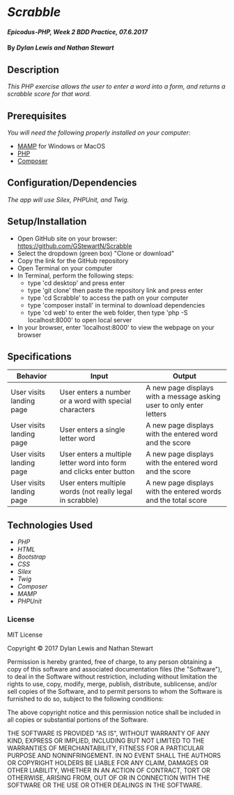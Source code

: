 # _Scrabble_

#### _Epicodus-PHP, Week 2 BDD Practice, 07.6.2017_

#### By _**Dylan Lewis and Nathan Stewart**_

## Description

_This PHP exercise allows the user to enter a word into a form, and returns a scrabble score for that word._

## Prerequisites

_You will need the following properly installed on your computer:_

* [MAMP](https://www.mamp.info/en/) for Windows or MacOS
* [PHP](https://secure.php.net/)
* [Composer](https://getcomposer.org/)

## Configuration/Dependencies

_The app will use Silex, PHPUnit, and Twig._

## Setup/Installation

* Open GitHub site on your browser: https://github.com/GStewartN/Scrabble
* Select the dropdown (green box) "Clone or download"
* Copy the link for the GitHub repository
* Open Terminal on your computer
* In Terminal, perform the following steps:
  * type 'cd desktop' and press enter
  * type 'git clone' then paste the repository link and press enter
  * type 'cd Scrabble' to access the path on your computer
  * type 'composer install' in terminal to download dependencies
  * type 'cd web' to enter the web folder, then type 'php -S localhost:8000' to open local server
* In your browser, enter 'localhost:8000' to view the webpage on your browser


## Specifications

| Behavior | Input | Output |
|----------|-------|--------|
| User visits landing page | User enters a number or a word with special characters | A new page displays with a message asking user to only enter letters |
| User visits landing page | User enters a single letter word | A new page displays with the entered word and the score
| User visits landing page | User enters a multiple letter word into form and clicks enter button | A new page displays with the entered word and the score |
| User visits landing page | User enters multiple words (not really legal in scrabble) | A new page displays with the entered words and the total score


## Technologies Used

* _PHP_
* _HTML_
* _Bootstrap_
*  _CSS_
* _Silex_
* _Twig_
* _Composer_
* _MAMP_
* _PHPUnit_

### License

MIT License

Copyright &copy; 2017 Dylan Lewis and Nathan Stewart

Permission is hereby granted, free of charge, to any person obtaining a copy
of this software and associated documentation files (the "Software"), to deal
in the Software without restriction, including without limitation the rights
to use, copy, modify, merge, publish, distribute, sublicense, and/or sell
copies of the Software, and to permit persons to whom the Software is
furnished to do so, subject to the following conditions:

The above copyright notice and this permission notice shall be included in all
copies or substantial portions of the Software.

THE SOFTWARE IS PROVIDED "AS IS", WITHOUT WARRANTY OF ANY KIND, EXPRESS OR
IMPLIED, INCLUDING BUT NOT LIMITED TO THE WARRANTIES OF MERCHANTABILITY,
FITNESS FOR A PARTICULAR PURPOSE AND NONINFRINGEMENT. IN NO EVENT SHALL THE
AUTHORS OR COPYRIGHT HOLDERS BE LIABLE FOR ANY CLAIM, DAMAGES OR OTHER
LIABILITY, WHETHER IN AN ACTION OF CONTRACT, TORT OR OTHERWISE, ARISING FROM,
OUT OF OR IN CONNECTION WITH THE SOFTWARE OR THE USE OR OTHER DEALINGS IN THE
SOFTWARE.
